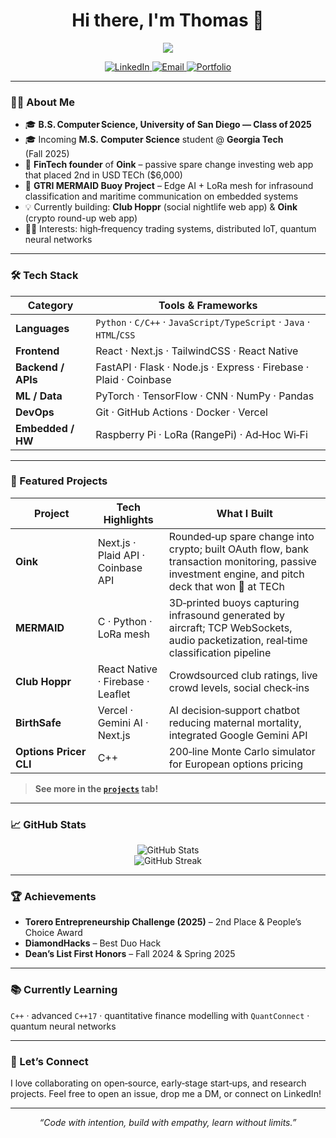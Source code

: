 <!-- profile README for Thomas Caneday -->
<h1 align="center">Hi there, I'm Thomas 👋</h1>

<p align="center">
  <img src="https://readme-typing-svg.herokuapp.com?font=Fira+Code&size=20&pause=1000&color=36BCF7&center=true&vCenter=true&lines=Incoming+M.S.+CS+@+Georgia+Tech;Full‑Stack+Dev+%7C+SWE+Intern;FinTech+%26+AI+Enthusiast;Always+learning+something+new!">
</p>

<p align="center">
  <a href="https://www.linkedin.com/in/thomas-caneday-323973259/" target="_blank">
    <img alt="LinkedIn" src="https://img.shields.io/badge/LinkedIn-blue?style=for-the-badge&logo=linkedin&logoColor=white">
  </a>
  <a href="mailto:thomascaneday@gmail.com" target="_blank">
    <img alt="Email" src="https://img.shields.io/badge/Email-D14836?style=for-the-badge&logo=gmail&logoColor=white">
  </a>
  <a href="https://thomascaneday.com" target="_blank">
    <img alt="Portfolio" src="https://img.shields.io/badge/Portfolio-000?style=for-the-badge&logo=vercel&logoColor=white">
  </a>
</p>

---

### 👨‍💻 About Me
- 🎓 **B.S. Computer Science, University of San Diego — Class of 2025**
- 🎓 Incoming **M.S. Computer Science** student @ **Georgia Tech** (Fall 2025)  
- 💸 **FinTech founder** of **Oink** – passive spare change investing web app that placed 2nd in USD TECh ($6,000)
- 🌊 **GTRI MERMAID Buoy Project** – Edge AI + LoRa mesh for infrasound classification and maritime communication on embedded systems
- 💡 Currently building: **Club Hoppr** (social nightlife web app) & **Oink** (crypto round-up web app)  
- 🧑‍🔬 Interests: high‑frequency trading systems, distributed IoT, quantum neural networks  

---

### 🛠️ Tech Stack

| Category | Tools & Frameworks |
|----------|--------------------|
| **Languages** | `Python` · `C/C++` · `JavaScript/TypeScript` · `Java` · `HTML`/`CSS` |
| **Frontend** | React · Next.js · TailwindCSS · React Native |
| **Backend / APIs** | FastAPI · Flask · Node.js · Express · Firebase · Plaid · Coinbase |
| **ML / Data** | PyTorch · TensorFlow · CNN · NumPy · Pandas |
| **DevOps** | Git · GitHub Actions · Docker · Vercel |
| **Embedded / HW** | Raspberry Pi · LoRa (RangePi) · Ad‑Hoc Wi‑Fi |

---

### 🚀 Featured Projects

| Project | Tech Highlights | What I Built |
|---------|-----------------|--------------|
| **Oink** | Next.js · Plaid API · Coinbase API | Rounded‑up spare change into crypto; built OAuth flow, bank transaction monitoring, passive investment engine, and pitch deck that won 🥈 at TECh |
| **MERMAID** | C · Python · LoRa mesh | 3D‑printed buoys capturing infrasound generated by aircraft; TCP WebSockets, audio packetization, real‑time classification pipeline |
| **Club Hoppr** | React Native · Firebase · Leaflet | Crowdsourced club ratings, live crowd levels, social check‑ins |
| **BirthSafe** | Vercel · Gemini AI · Next.js | AI decision‑support chatbot reducing maternal mortality, integrated Google Gemini API |
| **Options Pricer CLI** | C++ | 200‑line Monte Carlo simulator for European options pricing |

> **See more in the [`projects`](https://github.com/thomascaneday?tab=repositories&q=&type=&language=&sort=stargazers) tab!**

---

### 📈 GitHub Stats
<p align="center">
  <img src="https://github-readme-stats.vercel.app/api?username=thomascaneday&show_icons=true&theme=default&hide_border=true" alt="GitHub Stats">
  <br>
  <img src="https://github-readme-streak-stats.herokuapp.com?user=thomascaneday&theme=default&hide_border=true" alt="GitHub Streak">
</p>

---

### 🏆 Achievements
- **Torero Entrepreneurship Challenge (2025)** – 2nd Place & People’s Choice Award
- **DiamondHacks** – Best Duo Hack  
- **Dean’s List First Honors** – Fall 2024 & Spring 2025

---

### 📚 Currently Learning
`C++` · advanced `C++17` · quantitative finance modelling with `QuantConnect` · quantum neural networks

---

### 🤝 Let’s Connect
I love collaborating on open‑source, early‑stage start‑ups, and research projects. Feel free to open an issue, drop me a DM, or connect on LinkedIn!

---

<p align="center">
  <em>“Code with intention, build with empathy, learn without limits.”</em>
</p>


<!---
ThomasCaneday/ThomasCaneday is a ✨ special ✨ repository because its `README.md` (this file) appears on your GitHub profile.
You can click the Preview link to take a look at your changes.
--->
